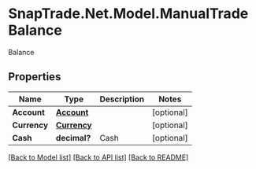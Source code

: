 # SnapTrade.Net.Model.ManualTradeBalance
Balance

## Properties

Name | Type | Description | Notes
------------ | ------------- | ------------- | -------------
**Account** | [**Account**](Account.md) |  | [optional] 
**Currency** | [**Currency**](Currency.md) |  | [optional] 
**Cash** | **decimal?** | Cash | [optional] 

[[Back to Model list]](../README.md#documentation-for-models) [[Back to API list]](../README.md#documentation-for-api-endpoints) [[Back to README]](../README.md)

